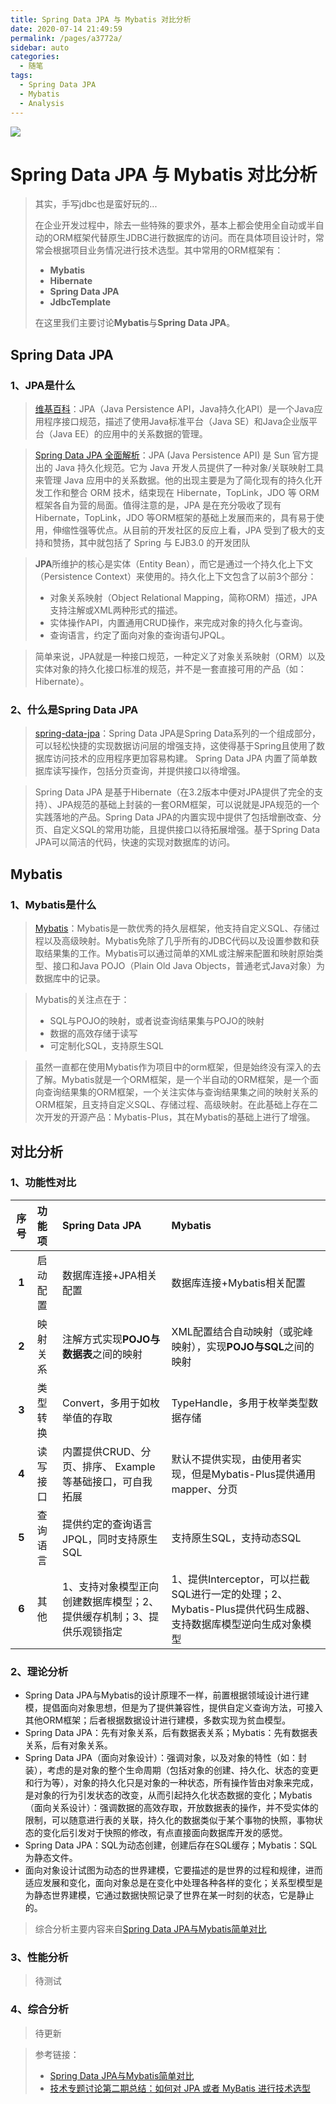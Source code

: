 ```yaml
---
title: Spring Data JPA 与 Mybatis 对比分析
date: 2020-07-14 21:49:59
permalink: /pages/a3772a/
sidebar: auto
categories:
  - 随笔
tags:
  - Spring Data JPA
  - Mybatis
  - Analysis
---
```


![](https://b3logfile.com/bing/20190625.jpg?imageView2/1/w/960/h/540/interlace/1/q/100)

# Spring Data JPA 与 Mybatis 对比分析

> 其实，手写jdbc也是蛮好玩的...
>
> 在企业开发过程中，除去一些特殊的要求外，基本上都会使用全自动或半自动的ORM框架代替原生JDBC进行数据库的访问。而在具体项目设计时，常常会根据项目业务情况进行技术选型。其中常用的ORM框架有：
>
> - **Mybatis**
> - **Hibernate**
> - **Spring Data JPA**
> - **JdbcTemplate**
>
> 在这里我们主要讨论**Mybatis**与**Spring Data JPA**。

<!-- more -->

## Spring Data JPA

### 1、JPA是什么

> [维基百科](https://zh.wikipedia.org/wiki/Java%E6%8C%81%E4%B9%85%E5%8C%96API)：JPA（Java Persistence API，Java持久化API）是一个Java应用程序接口规范，描述了使用Java标准平台（Java SE）和Java企业版平台（Java EE）的应用中的关系数据的管理。

> [Spring Data JPA 全面解析](https://segmentfault.com/a/1190000015047290)：JPA (Java Persistence API) 是 Sun 官方提出的 Java 持久化规范。它为 Java 开发人员提供了一种对象/关联映射工具来管理 Java 应用中的关系数据。他的出现主要是为了简化现有的持久化开发工作和整合 ORM 技术，结束现在 Hibernate，TopLink，JDO 等 ORM 框架各自为营的局面。值得注意的是，JPA 是在充分吸收了现有 Hibernate，TopLink，JDO 等ORM框架的基础上发展而来的，具有易于使用，伸缩性强等优点。从目前的开发社区的反应上看，JPA 受到了极大的支持和赞扬，其中就包括了 Spring 与 EJB3.0 的开发团队

> **JPA**所维护的核心是实体（Entity Bean），而它是通过一个持久化上下文（Persistence Context）来使用的。持久化上下文包含了以前3个部分：
>
> - 对象关系映射（Object Relational Mapping，简称ORM）描述，JPA支持注解或XML两种形式的描述。
> - 实体操作API，内置通用CRUD操作，来完成对象的持久化与查询。
> - 查询语言，约定了面向对象的查询语句JPQL。

> 简单来说，JPA就是一种接口规范，一种定义了对象关系映射（ORM）以及实体对象的持久化接口标准的规范，并不是一套直接可用的产品（如：Hibernate）。

### 2、什么是Spring Data JPA

> [spring-data-jpa](https://spring.io/projects/spring-data-jpa)：Spring Data JPA是Spring Data系列的一个组成部分，可以轻松快捷的实现数据访问层的增强支持，这使得基于Spring且使用了数据库访问技术的应用程序更加容易构建。
> Spring Data JPA 内置了简单数据库读写操作，包括分页查询，并提供接口以待增强。

> Spring Data JPA 是基于Hibernate（在3.2版本中便对JPA提供了完全的支持）、JPA规范的基础上封装的一套ORM框架，可以说就是JPA规范的一个实践落地的产品。Spring Data JPA的内置实现中提供了包括增删改查、分页、自定义SQL的常用功能，且提供接口以待拓展增强。基于Spring Data JPA可以简洁的代码，快速的实现对数据库的访问。

## Mybatis

### 1、Mybatis是什么

> [Mybatis](https://mybatis.org/mybatis-3/zh/index.html)：Mybatis是一款优秀的持久层框架，他支持自定义SQL、存储过程以及高级映射。Mybatis免除了几乎所有的JDBC代码以及设置参数和获取结果集的工作。Mybatis可以通过简单的XML或注解来配置和映射原始类型、接口和Java POJO（Plain Old Java Objects，普通老式Java对象）为数据库中的记录。

> Mybatis的关注点在于：
>
> - SQL与POJO的映射，或者说查询结果集与POJO的映射
> - 数据的高效存储于读写
> - 可定制化SQL，支持原生SQL

> 虽然一直都在使用Mybatis作为项目中的orm框架，但是始终没有深入的去了解。Mybatis就是一个ORM框架，是一个半自动的ORM框架，是一个面向查询结果集的ORM框架，一个关注实体与查询结果集之间的映射关系的ORM框架，且支持自定义SQL、存储过程、高级映射。在此基础上存在二次开发的开源产品：Mybatis-Plus，其在Mybatis的基础上进行了增强。

## 对比分析

### 1、功能性对比

| **序号** | **功能项** | **Spring Data JPA** | **Mybatis** |
| :-: | :- | :- | :- |
| **1** | 启动配置 | 数据库连接+JPA相关配置 | 数据库连接+Mybatis相关配置 |
| **2** | 映射关系 | 注解方式实现**POJO与数据表**之间的映射 | XML配置结合自动映射（或驼峰映射），实现**POJO与SQL**之间的映射 |
| **3** | 类型转换 | Convert，多用于如枚举值的存取 | TypeHandle，多用于枚举类型数据存储 |
| **4** | 读写接口 | 内置提供CRUD、分页、排序、 Example等基础接口，可自我拓展 | 默认不提供实现，由使用者实现，但是Mybatis-Plus提供通用mapper、分页 |
| **5** | 查询语言 | 提供约定的查询语言JPQL，同时支持原生SQL | 支持原生SQL，支持动态SQL |
| **6** | 其他 | 1、支持对象模型正向创建数据库模型；2、提供缓存机制；3、提供乐观锁指定 | 1、提供Interceptor，可以拦截SQL进行一定的处理；2、Mybatis-Plus提供代码生成器、支持数据库模型逆向生成对象模型 |

### 2、理论分析

- Spring Data JPA与Mybatis的设计原理不一样，前置根据领域设计进行建模，提倡面向对象思想，但是为了提供兼容性，提供自定义查询方法，可接入其他ORM框架；后者根据数据设计进行建模，多数实现为贫血模型。
- Spring Data JPA：先有对象关系，后有数据表关系；Mybatis：先有数据表关系，后有对象关系。
- Spring Data JPA（面向对象设计）：强调对象，以及对象的特性（如：封装），考虑的是对象的整个生命周期（包括对象的创建、持久化、状态的变更和行为等），对象的持久化只是对象的一种状态，所有操作皆由对象来完成，是对象的行为引发状态的改变，从而引起持久化状态数据的变化；Mybatis（面向关系设计）：强调数据的高效存取，开放数据表的操作，并不受实体的限制，可以随意进行表的关联，持久化的数据类似于某个事物的快照，事物状态的变化后引发对于快照的修改，有点直接面向数据库开发的感觉。
- Spring Data JPA：SQL为动态创建，创建后存在SQL缓存；Mybatis：SQL为静态文件。
- 面向对象设计试图为动态的世界建模，它要描述的是世界的过程和规律，进而适应发展和变化，面向对象总是在变化中处理各种各样的变化；关系型模型是为静态世界建模，它通过数据快照记录了世界在某一时刻的状态，它是静止的。

> 综合分析主要内容来自[Spring Data JPA与Mybatis简单对比](https://www.jianshu.com/p/3927c2b6acc0)

### 3、性能分析

> 待测试

### 4、综合分析

> 待更新

> 参考链接：
>
> - [Spring Data JPA与Mybatis简单对比](https://www.jianshu.com/p/3927c2b6acc0)
> - [技术专题讨论第二期总结：如何对 JPA 或者 MyBatis 进行技术选型](http://www.spring4all.com/article/391)